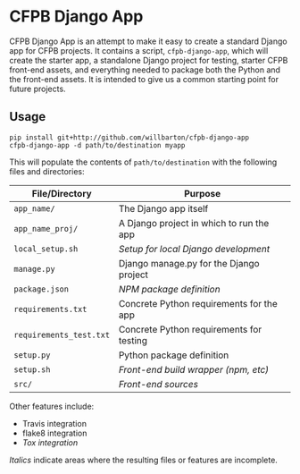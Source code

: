 # CFPB Django App

CFPB Django App is an attempt to make it easy to create a standard
Django app for CFPB projects. It contains a script, `cfpb-django-app`,
which will create the starter app, a standalone Django project for
testing, starter CFPB front-end assets, and everything needed to package
both the Python and the front-end assets. It is intended to give us a
common starting point for future projects.

## Usage

```
pip install git+http://github.com/willbarton/cfpb-django-app
cfpb-django-app -d path/to/destination myapp
```

This will populate the contents of `path/to/destination` with the
following files and directories:

| File/Directory          | Purpose                                  |
|-------------------------|------------------------------------------|
| `app_name/`             | The Django app itself                    |
| `app_name_proj/`        | A Django project in which to run the app |
| `local_setup.sh`        | *Setup for local Django development*     |
| `manage.py`             | Django manage.py for the Django project  |
| `package.json`          | *NPM package definition*                 |
| `requirements.txt`      | Concrete Python requirements for the app |
| `requirements_test.txt` | Concrete Python requirements for testing |
| `setup.py`              | Python package definition                |
| `setup.sh`              | *Front-end build wrapper (npm, etc)*     |
| `src/`                  | *Front-end sources*                      |

Other features include:

- Travis integration
- flake8 integration
- *Tox integration*

*Italics* indicate areas where the resulting files or features are 
incomplete.

